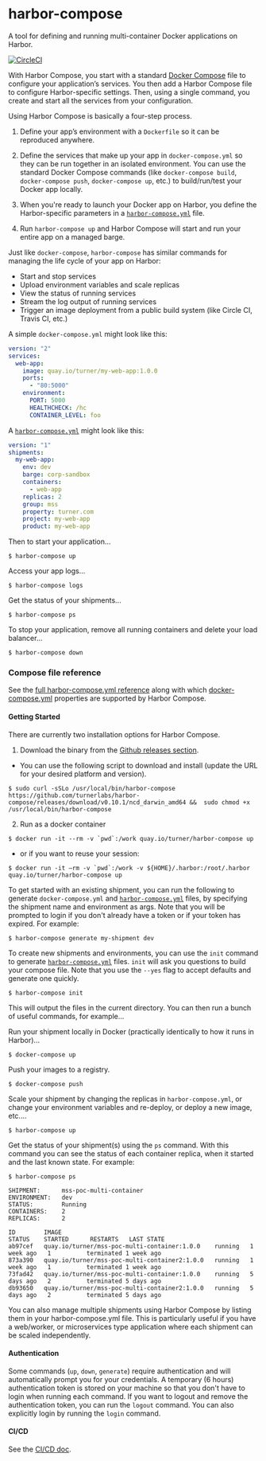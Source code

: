 # harbor-compose

A tool for defining and running multi-container Docker applications on Harbor.

[![CircleCI](https://circleci.com/gh/turnerlabs/harbor-compose/tree/master.svg?style=shield)](https://circleci.com/gh/turnerlabs/harbor-compose/tree/master)  

With Harbor Compose, you start with a standard [Docker Compose](https://docs.docker.com/compose/) file to configure your application’s services. You then add a Harbor Compose file to configure Harbor-specific settings.  Then, using a single command, you create and start all the services from your configuration.

Using Harbor Compose is basically a four-step process.

1. Define your app’s environment with a `Dockerfile` so it can be reproduced anywhere.

2. Define the services that make up your app in `docker-compose.yml` so they can be run together in an isolated environment.  You can use the standard Docker Compose commands (like `docker-compose build`, `docker-compose push`, `docker-compose up`, etc.) to build/run/test your Docker app locally.

3. When you're ready to launch your Docker app on Harbor, you define the Harbor-specific parameters in a [`harbor-compose.yml`](compose-reference.md) file.

4. Run `harbor-compose up` and Harbor Compose will start and run your entire app on a managed barge.


Just like `docker-compose`, `harbor-compose` has similar commands for managing the life cycle of your app on Harbor:

- Start and stop services
- Upload environment variables and scale replicas
- View the status of running services
- Stream the log output of running services
- Trigger an image deployment from a public build system (like Circle CI, Travis CI, etc.)


A simple `docker-compose.yml` might look like this:

```yaml
version: "2"
services:
  web-app:
    image: quay.io/turner/my-web-app:1.0.0
    ports:
      - "80:5000"
    environment:
      PORT: 5000
      HEALTHCHECK: /hc
      CONTAINER_LEVEL: foo
```

A [`harbor-compose.yml`](compose-reference.md) might look like this:

```yaml
version: "1"
shipments:
  my-web-app:    
    env: dev
    barge: corp-sandbox
    containers:
      - web-app    
    replicas: 2
    group: mss
    property: turner.com
    project: my-web-app
    product: my-web-app    
```

Then to start your application...

```
$ harbor-compose up
```

Access your app logs...

```
$ harbor-compose logs
```

Get the status of your shipments...

```
$ harbor-compose ps
```

To stop your application, remove all running containers and delete your load balancer...

```
$ harbor-compose down
```

### Compose file reference

See the [full harbor-compose.yml reference](compose-reference.md) along with which [docker-compose.yml](https://docs.docker.com/compose/) properties are supported by Harbor Compose.


#### Getting Started

There are currently two installation options for Harbor Compose.

1) Download the binary from the [Github releases section](https://github.com/turnerlabs/harbor-compose/releases).

- You can use the following script to download and install (update the URL for your desired platform and version).

```
$ sudo curl -sSLo /usr/local/bin/harbor-compose https://github.com/turnerlabs/harbor-compose/releases/download/v0.10.1/ncd_darwin_amd64 &&  sudo chmod +x /usr/local/bin/harbor-compose
```

2) Run as a docker container

```
$ docker run -it --rm -v `pwd`:/work quay.io/turner/harbor-compose up
```

- or if you want to reuse your session:

```
$ docker run -it —rm -v `pwd`:/work -v ${HOME}/.harbor:/root/.harbor quay.io/turner/harbor-compose up
```


To get started with an existing shipment, you can run the following to generate `docker-compose.yml` and [`harbor-compose.yml`](compose-reference.md) files, by specifying the shipment name and environment as args.  Note that you will be prompted to login if you don't already have a token or if your token has expired.  For example:

```
$ harbor-compose generate my-shipment dev
```

To create new shipments and environments, you can use the `init` command to generate [`harbor-compose.yml`](compose-reference.md) files.  `init` will ask you questions to build your compose file.  Note that you use the `--yes` flag to accept defaults and generate one quickly.

```
$ harbor-compose init
```

This will output the files in the current directory.  You can then run a bunch of useful commands, for example...

Run your shipment locally in Docker (practically identically to how it runs in Harbor)...

```
$ docker-compose up
```

Push your images to a registry.

```
$ docker-compose push
```

Scale your shipment by changing the replicas in `harbor-compose.yml`, or change your environment variables and re-deploy, or deploy a new image, etc....

```
$ harbor-compose up
```

Get the status of your shipment(s) using the `ps` command.  With this command you can see the status of each container replica, when it started and the last known state.  For example:

```
$ harbor-compose ps

SHIPMENT:      mss-poc-multi-container   
ENVIRONMENT:   dev                       
STATUS:        Running                   
CONTAINERS:    2                         
REPLICAS:      2

ID        IMAGE                                                        STATUS    STARTED      RESTARTS   LAST STATE              
ab97cef   quay.io/turner/mss-poc-multi-container:1.0.0    running   1 week ago   1          terminated 1 week ago   
873a390   quay.io/turner/mss-poc-multi-container2:1.0.0   running   1 week ago   1          terminated 1 week ago   
73fad42   quay.io/turner/mss-poc-multi-container:1.0.0    running   5 days ago   2          terminated 5 days ago   
db93650   quay.io/turner/mss-poc-multi-container2:1.0.0   running   5 days ago   2          terminated 5 days ago   
```

You can also manage multiple shipments using Harbor Compose by listing them in your harbor-compose.yml file.  This is particularly useful if you have a web/worker, or microservices type application where each shipment can be scaled independently.


#### Authentication

Some commands (`up`, `down`, `generate`) require authentication and will automatically prompt you for your credentials.  A temporary (6 hours) authentication token is stored on your machine so that you don't have to login when running each command.  If you want to logout and remove the authentication token, you can run the `logout` command.  You can also explicitly login by running the `login` command.


#### CI/CD

See the [CI/CD doc](cicd.md).
